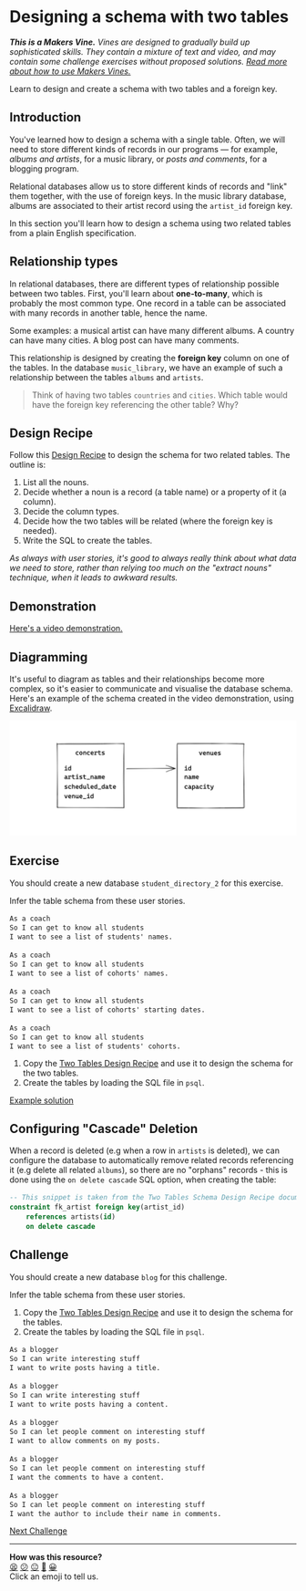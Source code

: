 # Designing a schema with two tables

_**This is a Makers Vine.** Vines are designed to gradually build up
sophisticated skills. They contain a mixture of text and video, and may contain
some challenge exercises without proposed solutions. [Read more about how to use
Makers
Vines.](https://github.com/makersacademy/course/blob/main/labels/vines.md)_

Learn to design and create a schema with two tables and a foreign key.

## Introduction

You've learned how to design a schema with a single table. Often, we will need
to store different kinds of records in our programs — for example, _albums and
artists_, for a music library, or _posts and comments_, for a blogging program.

Relational databases allow us to store different kinds of records and "link" them
together, with the use of foreign keys. In the music library database, albums
are associated to their artist record using the `artist_id` foreign key.

In this section you'll learn how to design a schema using two related tables
from a plain English specification.

## Relationship types

In relational databases, there are different types of relationship possible
between two tables. First, you'll learn about **one-to-many**, which is probably
the most common type. One record in a table can be associated with many records
in another table, hence the name.

Some examples: a musical artist can have many different albums. A country can
have many cities. A blog post can have many comments.

This relationship is designed by creating the **foreign key** column on one of
the tables. In the database `music_library`, we have an example of such a
relationship between the tables `albums` and `artists`.

> Think of having two tables `countries` and `cities`. Which table would have
> the foreign key referencing the other table? Why?

## Design Recipe

Follow this [Design Recipe](../resources/two_table_design_recipe_template.md) to
design the schema for two related tables. The outline is:

1. List all the nouns.
2. Decide whether a noun is a record (a table name) or a property of it (a
   column).
3. Decide the column types.
4. Decide how the two tables will be related (where the foreign key is needed).
5. Write the SQL to create the tables.

*As always with user stories, it's good to always really think about what data
we need to store, rather than relying too much on the "extract nouns" technique,
when it leads to awkward results.*

## Demonstration

[Here's a video demonstration.](https://www.youtube.com/watch?v=k078sL3HBfU)

## Diagramming

It's useful to diagram as tables and their relationships become more complex, so
it's easier to communicate and visualise the database schema. Here's an example
of the schema created in the video demonstration, using
[Excalidraw](https://excalidraw.com/).

![The concerts and venues table schema with an arrow from concerts to venues and column names for each table](./resources/db-schema-diagram.png)

## Exercise

You should create a new database `student_directory_2` for this exercise.

Infer the table schema from these user stories.

```
As a coach
So I can get to know all students
I want to see a list of students' names.

As a coach
So I can get to know all students
I want to see a list of cohorts' names.

As a coach
So I can get to know all students
I want to see a list of cohorts' starting dates.

As a coach
So I can get to know all students
I want to see a list of students' cohorts.
```

1. Copy the [Two Tables Design
   Recipe](../resources/two_table_design_recipe_template.md) and use it to
   design the schema for the two tables.
2. Create the tables by loading the SQL file in `psql`.

[Example solution](https://www.youtube.com/watch?v=k078sL3HBfU&t=1364s)

## Configuring "Cascade" Deletion

When a record is deleted (e.g when a row in `artists` is deleted), we can
configure the database to automatically remove related records referencing it
(e.g delete all related `albums`), so there are no "orphans" records - this is
done using the `on delete cascade` SQL option, when creating the table:

```sql
-- This snippet is taken from the Two Tables Schema Design Recipe document
constraint fk_artist foreign key(artist_id)
    references artists(id) 
    on delete cascade 
```

## Challenge

You should create a new database `blog` for this challenge.

Infer the table schema from these user stories.

1. Copy the [Two Tables Design
   Recipe](../resources/two_table_design_recipe_template.md) and use it to
   design the schema for the tables.
2. Create the tables by loading the SQL file in `psql`.

```
As a blogger
So I can write interesting stuff
I want to write posts having a title.

As a blogger
So I can write interesting stuff
I want to write posts having a content.

As a blogger
So I can let people comment on interesting stuff
I want to allow comments on my posts.

As a blogger
So I can let people comment on interesting stuff
I want the comments to have a content.

As a blogger
So I can let people comment on interesting stuff
I want the author to include their name in comments.
```


[Next Challenge](07_test_driving_write_operations.md)

<!-- BEGIN GENERATED SECTION DO NOT EDIT -->

---

**How was this resource?**  
[😫](https://airtable.com/shrUJ3t7KLMqVRFKR?prefill_Repository=makersacademy%2Fdatabases-in-python&prefill_File=challenges%2F06_designing_schema_two_tables.md&prefill_Sentiment=😫) [😕](https://airtable.com/shrUJ3t7KLMqVRFKR?prefill_Repository=makersacademy%2Fdatabases-in-python&prefill_File=challenges%2F06_designing_schema_two_tables.md&prefill_Sentiment=😕) [😐](https://airtable.com/shrUJ3t7KLMqVRFKR?prefill_Repository=makersacademy%2Fdatabases-in-python&prefill_File=challenges%2F06_designing_schema_two_tables.md&prefill_Sentiment=😐) [🙂](https://airtable.com/shrUJ3t7KLMqVRFKR?prefill_Repository=makersacademy%2Fdatabases-in-python&prefill_File=challenges%2F06_designing_schema_two_tables.md&prefill_Sentiment=🙂) [😀](https://airtable.com/shrUJ3t7KLMqVRFKR?prefill_Repository=makersacademy%2Fdatabases-in-python&prefill_File=challenges%2F06_designing_schema_two_tables.md&prefill_Sentiment=😀)  
Click an emoji to tell us.

<!-- END GENERATED SECTION DO NOT EDIT -->
